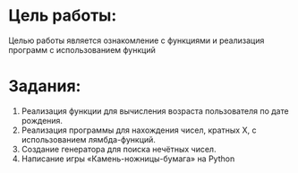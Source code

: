 # Цель работы:
Целью работы является ознакомление с функциями и реализация
программ с использованием функций
# Задания:
1. Реализация функции для вычисления возраста пользователя по дате рождения.
2. Реализация программы для нахождения чисел, кратных X, с использованием лямбда-функций.
3. Создание генератора для поиска нечётных чисел.
4. Написание игры «Камень-ножницы-бумага» на Python
